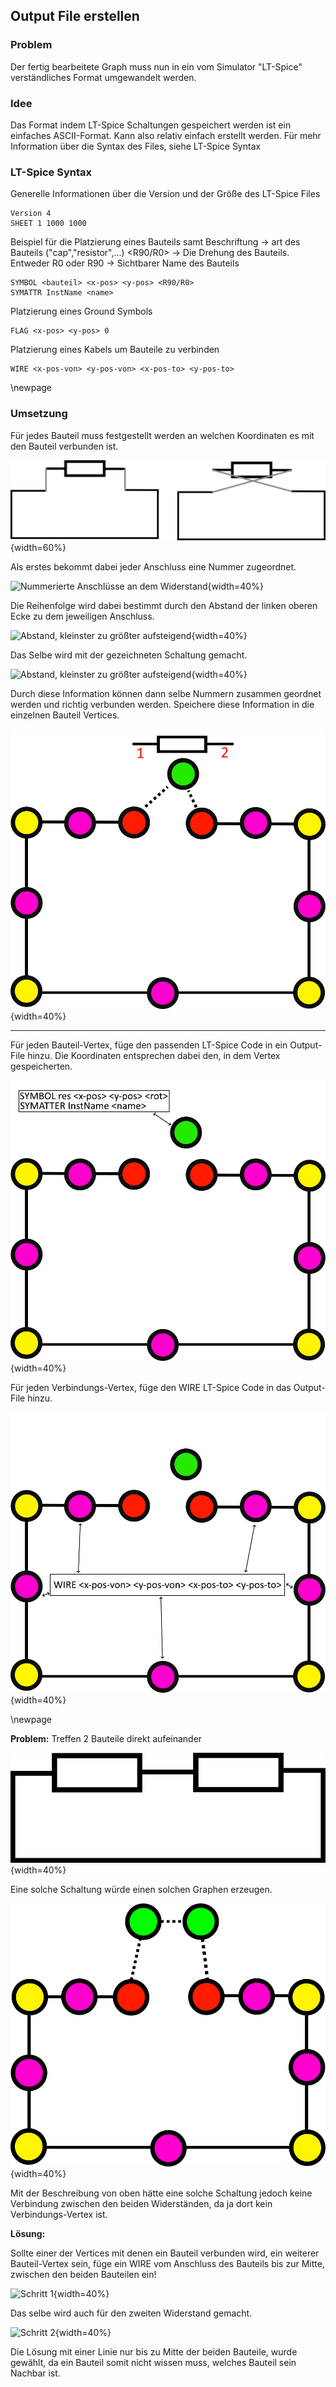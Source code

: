 ## Output File erstellen

### Problem
Der fertig bearbeitete Graph muss nun in ein vom Simulator "LT-Spice" verständliches Format umgewandelt werden.

### Idee
Das Format indem LT-Spice Schaltungen gespeichert werden ist ein einfaches ASCII-Format. Kann also relativ einfach erstellt werden. Für mehr Information über die Syntax des Files, siehe LT-Spice Syntax

### LT-Spice Syntax  

Generelle Informationen über die Version und der Größe des LT-Spice Files
```
Version 4
SHEET 1 1000 1000
```


Beispiel für die Platzierung eines Bauteils samt Beschriftung
<bauteil> -> art des Bauteils ("cap","resistor",...)
<R90/R0> -> Die Drehung des Bauteils. Entweder R0 oder R90
<name>  -> Sichtbarer Name des Bauteils
```
SYMBOL <bauteil> <x-pos> <y-pos> <R90/R0>
SYMATTR InstName <name>
```


Platzierung eines Ground Symbols
```
FLAG <x-pos> <y-pos> 0
```

Platzierung eines Kabels um Bauteile zu verbinden
```
WIRE <x-pos-von> <y-pos-von> <x-pos-to> <y-pos-to>
```
\newpage
### Umsetzung

Für jedes Bauteil muss festgestellt werden an welchen Koordinaten es mit den Bauteil verbunden ist.

![Die zwei Möglichkeiten ein Bauteil anzuschließen](.\Dateien\2MöglichkeitenAnzuschließen.png){width=60%}

Als erstes bekommt dabei jeder Anschluss eine Nummer zugeordnet.

![Nummerierte Anschlüsse an dem Widerstand](.\Dateien\NummerierteAnschlüsse.png){width=40%}

Die Reihenfolge wird dabei bestimmt durch den Abstand der linken oberen Ecke zu dem jeweiligen Anschluss.

![Abstand, kleinster zu größter aufsteigend](.\Dateien\NummerierteAnschlüsse2.png){width=40%}

Das Selbe wird mit der gezeichneten Schaltung gemacht.

![Abstand, kleinster zu größter aufsteigend](.\Dateien\NummerierteAnschlüsse3.png){width=40%}

Durch diese Information können dann selbe Nummern zusammen geordnet werden und richtig verbunden werden.
Speichere diese Information in die einzelnen Bauteil Vertices.

![Graph mit Verbindungen gespeichert. In diesem Fall durch die gepunkteten Linien dargestellt](.\Dateien\ConnectionMap.png){width=40%}

---

Für jeden Bauteil-Vertex, füge den passenden LT-Spice Code in ein Output-File hinzu. Die Koordinaten entsprechen dabei den, in dem Vertex gespeicherten.

![Widerstand wird als Text in das Output-File gespeichert](.\Dateien\LT-SpicePicture1.png){width=40%}

Für jeden Verbindungs-Vertex, füge den WIRE LT-Spice Code in das Output-File hinzu.

![Verbindungen zwischen den Bauteilen werden in das Output-File geschrieben](.\Dateien\LT-SpicePicture2.png){width=40%}

\newpage

**Problem:** Treffen 2 Bauteile direkt aufeinander  

![Beispiel für eine problematische Schaltung](.\Dateien\Problem1.png){width=40%}

Eine solche Schaltung würde einen solchen Graphen erzeugen.

![Gepunktete Linien stellen zuvor genannte Verbindungen dar](.\Dateien\Problem2.png){width=40%}

Mit der Beschreibung von oben hätte eine solche Schaltung jedoch keine Verbindung zwischen den beiden Widerständen, da ja dort kein Verbindungs-Vertex ist.

**Lösung:**

Sollte einer der Vertices mit denen ein Bauteil verbunden wird, ein weiterer Bauteil-Vertex sein, füge ein WIRE vom Anschluss des Bauteils bis zur Mitte, zwischen den beiden Bauteilen ein!

![Schritt 1](.\Dateien\Lösung1.png){width=40%}

Das selbe wird auch für den zweiten Widerstand gemacht.

![Schritt 2](.\Dateien\Lösung2.png){width=40%}

Die Lösung mit einer Linie nur bis zu Mitte der beiden Bauteile, wurde gewählt, da ein Bauteil somit nicht wissen muss, welches Bauteil sein Nachbar ist.